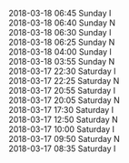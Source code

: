 2018-03-18 06:45 Sunday  I  
2018-03-18 06:40 Sunday  N  
2018-03-18 06:30 Sunday  I  
2018-03-18 06:25 Sunday  N  
2018-03-18 04:00 Sunday  I  
2018-03-18 03:55 Sunday  N  
2018-03-17 22:30 Saturday  I  
2018-03-17 22:25 Saturday  N  
2018-03-17 20:55 Saturday  I  
2018-03-17 20:05 Saturday  N  
2018-03-17 17:30 Saturday  I  
2018-03-17 12:50 Saturday  N  
2018-03-17 10:00 Saturday  I  
2018-03-17 09:50 Saturday  N  
2018-03-17 08:35 Saturday  I  
